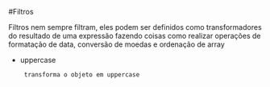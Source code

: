  #Filtros
 
   Filtros nem sempre filtram, eles podem ser definidos como transformadores do resultado de uma expressão fazendo coisas como 
   realizar operações de formatação de data, conversão de moedas e ordenação de array
      
   - uppercase
            
          transforma o objeto em uppercase
            
  